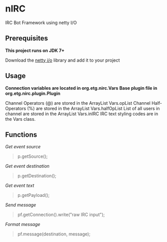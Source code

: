 # nIRC
IRC Bot Framework using netty I/O

## Prerequisites

**This project runs on JDK 7+**

Download the [netty i/o](https://netty.io/) library and add it to your project

## Usage

**Connection variables are located in org.etg.nirc.Vars**
**Base plugin file in org.etg.nirc.plugin.Plugin**

Channel Operators (@) are stored in the ArrayList Vars.opList
Channel Half-Operators (%) are stored in the ArrayList Vars.halfOpList
List of all users in channel are stored in the ArrayList Vars.inIRC
IRC text styling codes are in the Vars class.

## Functions

*Get event source*
> p.getSource();

*Get event destination*
> p.getDestination();

*Get event text*
> p.getPayload();

*Send message*
> pf.getConnection().write("raw IRC input");

*Format message*
> pf.message(destination, message);